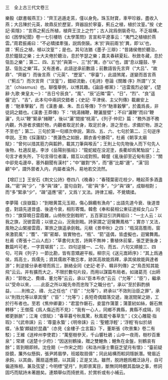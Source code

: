 三　全上古三代文卷三

樂毅《獻書報燕王》：“齊王逃遁走莒，僅以身免。珠玉財寶，車甲珍器，盡收入燕；大吕陳於元英，故鼎反於歷室，齊器設於寧臺，薊丘之植，植於汶篁。”按《史記·索隱》：“言燕之薊丘所植，植齊王汶上之竹”；古人詫爲倒裝奇句。不乏祖構，如《困學紀聞》卷一七引樓昉《太學策問》言宣和平遼事云：“夷門之植植於燕雲。”周君振甫曰：“不必矯揉牽强，説爲倒裝。末‘於’與前兩‘於’異，即‘以’也，謂：‘薊丘之植，植以汶篁’”；是也。其句法猶《墨子·三辯》：“昔諸侯倦於聽治，息於鐘鼓之樂；士大夫倦於聽治，息於竽瑟之樂；農夫春耕夏耘、秋斂冬藏，息於瓴缶之樂”；第二、四、五“於”與第一、三“於”異，亦“以”也，謂“息以鐘鼓、竽瑟、瓴缶之樂”耳。又有進者。此語逆承前數語；前數語皆先言齊（“大吕”、“故鼎”、“齊器”）而後言燕（“元英”、“歷室”、“寧臺”），此語煞尾，遂變而首言燕（“薊丘”）而次言齊（“汶篁”），錯綜流動，《毛詩》卷論《關雎·序》所謂“丫叉法”（chiasmus）也。聊復舉例，以博其趣。《論語·鄉黨》：“迅雷風烈必變”，《楚辭·九歌·東皇太一》：“吉日兮辰良”，“風”、“辰”近隣“雷”、“日”，“烈”、“良”遥儷“迅”、“吉”，此本句中兩詞交錯者；《史記·
平津侯、主父列傳》載嚴安上書：“馳車擊轂”，而《漢書·嚴、朱、吾丘等傳》下作“馳車轂擊”，於義爲長，非徒詞之錯也。《漢書·王莽傳》下：“桃湯赭鞭，鞭灑屋壁”；不曰“灑鞭”而曰“鞭灑”，先以“鞭”緊承“赭鞭”，後以“灑”間接“桃湯”。《列子·仲尼》篇：“務外游不務内觀，外游者求備於物，内觀者取足於身，取足於身，游之至也，求備於物，游之不至也”；第二、三句於第一句順次申説，第四、五、六、七句於第二、三句逆序申説。王勃《採蓮賦》：“畏蓮色之如臉，願衣香兮勝荷”，杜甫《朝享太廟賦》：“曾何以措其筋力與韜鈐，載其刀筆與喉舌”；王則上句先物後人而下句先人後物，杜適反是。李涉《岳陽别張祜》：“龍蛇縱在没泥塗，長衢却爲駑駘設”；上句言才者失所，下句言得位者庸，錯互以成對照。韓偓《亂後卻至近甸有感》：“關中卻見屯邊卒，塞外翻聞有漢村”；“中”雖對“外”，而“塞”比鄰“邊”，“漢”回顧“中”，謂外禦者入内，内屬者淪外，易地若交流然。

【增訂三】王安石《荆文公詩》卷四八《晚春》：“春殘葉密花枝少，睡起茶多酒盞疎。”“密”與“少”，“多”與“疎”，當句自對，“密”與“多”，“少”與“疎”，成聯相對；而“多”緊承“少”，“疎”遥應“密”，又爲丫叉法。詩律工細，不覺矯揉。

李夢陽《艮嶽篇》：“到眼黄蒿元玉砌，傷心錦纜有漁舟”；出語先道今衰、後道昔盛，對語先道昔盛、後道今衰，相形寄慨。韓愈《奉和裴相公東征途經女几山下作》：“旗穿曉日雲霞雜，山倚秋空劍戟明”，五百家註引洪興祖曰：“一士人云：以我之旗，況彼雲霞；以彼之山，況我劍戟。詩家謂之‘迴鸞舞鳳格’”；實亦丫叉法，風物之山緊接雲霞，軍旅之旗遥承劍戟。元稹《景申秋》之四：“瓶瀉高簷雨，窗來激箭風”；“簷”、“窗”密鄰，皆實物也，“瓶”、“箭”遥偶，皆虚擬也，迴鸞舞鳳。杜甫《寄張十二山人彪》：“草書何太苦，詩興不無神；曹植休前輩，張芝更後身；數篇吟可老，一字買堪貧”；三、四句逆接一、二句，而五、六句又順接三、四句，可與《列子》一節比勘，皆有意矯避平板。柳宗元《送元嵩師序》：“其上爲通侯，爲高士，爲儒先；資其儒故不敢忘孝，跡其高故能爲釋，承其侯故能與達者游”；則逆接分承者增而爲三，脈絡全同《史記·老子、韓非列傳》之“鳥吾知其能飛”云云。并有擴而大之，不限於數句片段，而用以謀篇布局者。如諸葛亮《出師表》：“郭攸之、費禕、董允等”云云，承以“臣本布衣”云云（“允等”：“臣”），繼承以“受命以來，……此臣之所以報先帝而忠陛下之職分也”，承以“至於斟酌損益，……則攸之、禕、允之任也”（“臣”：“允等”），終承以“不效則治臣之罪”，承以“則戮允等以章其慢”（“臣”：“允等”）；長短奇偶錯落交遞，幾泯間架之跡，工於行布者也。至若《焦仲卿妻》：“君當作磐石，妾當作蒲葦；蒲葦紉如絲，磐石無轉移”；王僧孺《爲人傷近而不見》：“我有一心人，同鄉不異縣，異縣不成隔，同鄉更脈脈”；江淹《恨賦》：“春草暮兮秋風驚，秋風罷兮春草生”；《文心雕龍·指瑕》：“《武帝誄》云：‘尊靈永蟄’；《明帝誄》云：‘聖體浮輕’；‘浮輕’有似於胡蝶，‘永蟄’頗疑於昆蟲”（亦見《金樓子·立言篇》下，董斯張《吹景集》卷二有駁）；王維《送梓州李使君》：“萬壑樹參天，千山響杜鵑；山中一夜雨，樹杪百重泉”；常建《送楚十少府》：“因送别鶴操，贈之雙鯉魚；鯉魚在金盤，别鶴哀有餘”；胥到眼即辨。沈佺期（一作宋之問）《和洛州康士曹庭芝望月有懷》：“臺前疑掛鏡，簾外似懸鈎，張尹將眉學，班姬取扇儔”；同此結構而較詞隱脈潛。彎眉近承鈎，以其曲，團扇遥應鏡，以其圓；正是叉法。雖然，脱詩題爲概泛詠月，自可徧道殊相，兼及弦望；今明標“望月”，則即景寓目，斷無同時覩其盈缺之事，修詞固巧而賦詩未著題矣。連類舉似而掎摭焉，於賞析或有小補云。